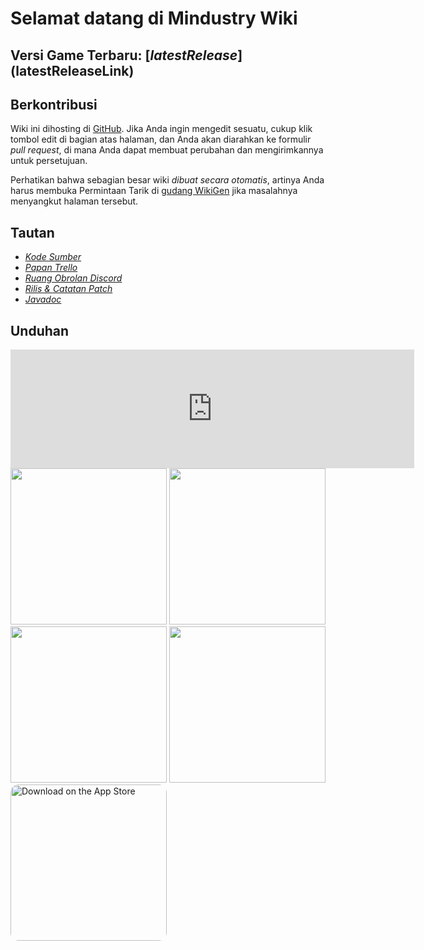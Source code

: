 # Selamat datang di Mindustry Wiki

## Versi Game Terbaru: [$latestRelease]($latestReleaseLink)

## Berkontribusi

Wiki ini dihosting di [GitHub](https://github.com/MindustryGame/wiki). Jika Anda ingin mengedit sesuatu, cukup klik tombol edit di bagian atas halaman, dan Anda akan diarahkan ke formulir *pull request*, di mana Anda dapat membuat perubahan dan mengirimkannya untuk persetujuan.

Perhatikan bahwa sebagian besar wiki *dibuat secara otomatis*, artinya Anda harus membuka Permintaan Tarik di [gudang WikiGen](https://github.com/MindustryID/Mindustry-Wiki-Generator) jika masalahnya menyangkut halaman tersebut.

## Tautan

- _[Kode Sumber](https://github.com/Anuken/Mindustry)_
- _[Papan Trello](https://trello.com/b/aE2tcUwF/mindustry-trello)_
- _[Ruang Obrolan Discord](https://discord.gg/mindustry)_
- _[Rilis & Catatan Patch](https://github.com/Anuken/Mindustry/releases)_
- _[Javadoc](https://mindustrygame.github.io/docs/)_

## Unduhan

<style>

.store{
	width: 250px;
}

</style>

<iframe src="https://store.steampowered.com/widget/1127400/" frameborder="0" width="646" height="190"></iframe> 
<a href="https://anuke.itch.io/mindustry"><img class="store" src="https://static.itch.io/images/badge.svg"></img><a>
<a href="https://play.google.com/store/apps/details?id=io.anuke.mindustry"><img class="store" src="https://play.google.com/intl/en_us/badges/images/generic/en-play-badge.png"></img><a>
<a href="https://f-droid.org/packages/io.anuke.mindustry"><img class="store" src="https://fdroid.gitlab.io/artwork/badge/get-it-on.png"></img><a>
<a href="https://flathub.org/apps/details/com.github.Anuken.Mindustry"><img class="store" src="https://flathub.org/assets/badges/flathub-badge-en.svg"></img><a>
<a href="https://apps.apple.com/us/app/mindustry/id1385258906?itsct=apps_box&amp;itscg=30200" style="overflow: hidden; border-radius: 13px;"><img class="store" src="https://tools.applemediaservices.com/api/badges/download-on-the-app-store/black/en-US?size=250x83&amp;releaseDate=1528416000&h=43142217e0fc99956f864865b9d8bc56" alt="Download on the App Store" style="border-radius: 13px;"></a>

